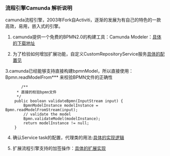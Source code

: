 ### 流程引擎Camunda 解析说明

camunda流程引擎，2003年Fork自Activiti，逐渐的发展为有自己的特色的一款高效，易用，嵌入式的引擎。

1.  camunda提供一个免费的BPMN2.0的构建工具：Camunda Modeler：[具体的下载地址](https://camunda.com/download/modeler/)

2. 为了检验如何增加扩展功能，自定义CustomRepositoryService服务[具体的配置见](https://github.com/AndiHappy/customcamunda/wiki/%E6%89%A9%E5%B1%95%E6%88%96%E4%BF%AE%E6%94%B9%E5%BC%95%E6%93%8E%E5%8A%9F%E8%83%BD)
	
3.camunda已经能够支持直接构建bpmnModel，所以直接使用：Bpmn.readModelFrom*** 来校验BPMN文件的正确性

~~~   
       /**
	 * 直接的校验bpmn文件
	 */
	public boolean validateBpmn(InputStream input) {
		BpmnModelInstance modelInstance = Bpmn.readModelFromStream(input);
		// validate the model
		Bpmn.validateModel(modelInstance);
		return modelInstance != null;
	}
~~~   

4. 确认Service task的配置，代理类的用法:[具体的实现逻辑](https://github.com/AndiHappy/customcamunda/wiki/%E5%89%8D%E5%8A%A0%E7%AD%BE%EF%BC%8C%E5%90%8E%E5%8A%A0%E7%AD%BE%E7%9A%84%E5%AE%9E%E7%8E%B0)

5. 扩展流程引擎支持的加签操作：[具体的扩展实现](https://github.com/AndiHappy/customcamunda/wiki/%E5%89%8D%E5%8A%A0%E7%AD%BE%EF%BC%8C%E5%90%8E%E5%8A%A0%E7%AD%BE%E7%9A%84%E5%AE%9E%E7%8E%B0)


